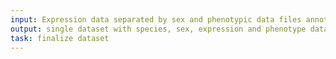 ```yaml
---
input: Expression data separated by sex and phenotypic data files annotated with gene ontologies
output: single dataset with species, sex, expression and phenotype data
task: finalize dataset
---
```


